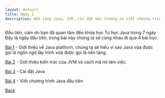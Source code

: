 ```yaml
---
layout: default
title: Ngày 1
description: Nền tảng Java, JVM, cài đặt môi trường và viết chương trình Java đầu tiên
---
```


Đầu tiên, cảm ơn bạn đã quan tâm đến khóa học Tự học Java trong 7 ngày
Đây là ngày đầu tiên, trong bài này chúng ta sẽ cùng nhau đi qua 4 bài học.

[Bài 1](../java/java-platform.md) - Giới thiệu về Java platform, chúng ta sẽ hiểu vì sao Java vừa được gọi là ngôn ngữ lập trình vừa được gọi là nền tảng.

[Bài 2](../java/java-virtual-machine-jvm.md) - Giới thiệu kiến trúc của JVM và cách mà nó làm việc.

[Bài 3](../java/cai-dat-java) - Cài đặt Java 

[Bài 4](../java/chuong-trinh-dau-tien-hello-world) - Viết chương trình Java đầu tiên

[Back](./)